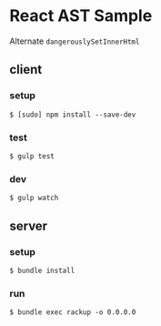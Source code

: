 # React AST Sample

Alternate `dangerouslySetInnerHtml`

## client

### setup

```
$ [sudo] npm install --save-dev
```

### test

```
$ gulp test
```

### dev

```
$ gulp watch
```

## server

### setup

```
$ bundle install
```

### run

```
$ bundle exec rackup -o 0.0.0.0
```
